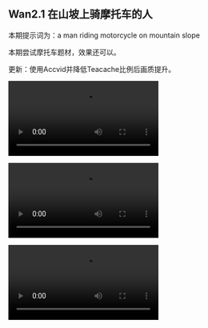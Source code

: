 ## Wan2.1 在山坡上骑摩托车的人

本期提示词为：a man riding motorcycle on mountain slope

本期尝试摩托车题材，效果还可以。

更新：使用Accvid并降低Teacache比例后画质提升。

<video src="https://github.com/Willian7004/media-blog/blob/main/files/202506/2025060804/Wan2.1_00011.mp4?raw=true" controls style="max-width: 100%;"></video>

<video src="https://github.com/Willian7004/media-blog/blob/main/files/202506/2025060804/Wan2.1_00012.mp4?raw=true" controls style="max-width: 100%;"></video>

<video src="https://github.com/Willian7004/media-blog/blob/main/files/202506/2025060804/Wan2.1_00013.mp4?raw=true" controls style="max-width: 100%;"></video>